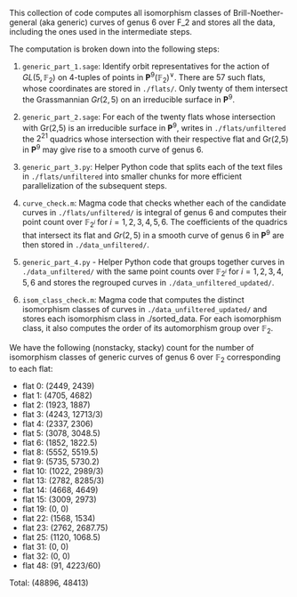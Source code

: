 This collection of code computes all isomorphism classes of Brill-Noether-general (aka generic) curves of genus 6 over F_2 and stores all the data, including the ones used in the intermediate steps. 

The computation is broken down into the following steps: 

1) ```generic_part_1.sage```: Identify orbit representatives for the action of $GL(5, \mathbb{F}_2)$ on 4-tuples of points in $\mathbf{P}^9(\mathbb{F}_2)^{\vee}$. There are 57 such flats, whose coordinates are stored in ```./flats/```. Only twenty of them intersect the Grassmannian $Gr(2,5)$ on an irreducible surface in $\mathbf{P}^9$. 

2) ```generic_part_2.sage```: For each of the twenty flats whose intersection with Gr(2,5) is an irreducible surface in $\mathbf{P}^9$, writes in ```./flats/unfiltered``` the $2^{21}$ quadrics whose intersection with their respective flat and Gr(2,5) in $\mathbf{P}^9$ may give rise to a smooth curve of genus 6. 

3) ```generic_part_3.py```: Helper Python code that splits each of the text files in ```./flats/unfiltered``` into smaller chunks for more efficient parallelization of the subsequent steps. 

4) ```curve_check.m```: Magma code that checks whether each of the candidate curves in ```./flats/unfiltered/``` is integral of genus 6 and computes their point count over $\mathbb{F}_{2^i}$ for $i=1,2,3,4,5,6$. The coefficients of the quadrics that intersect its flat and $Gr(2,5)$ in a smooth curve of genus 6 in $\mathbf{P}^9$ are then stored in ```./data_unfiltered/```. 

5) ```generic_part_4.py``` - Helper Python code that groups together curves in ```./data_unfiltered/``` with the same point counts over $\mathbb{F}_{2^i}$ for $i=1,2,3,4,5,6$ and stores the regrouped curves in ```./data_unfiltered_updated/```. 

6) ```isom_class_check.m```: Magma code that computes the distinct isomorphism classes of curves in ```./data_unfiltered_updated/``` and stores each isomorphism class in ./sorted_data. For each isomorphism class, it also computes the order of its automorphism group over $\mathbb{F}_2$.  

We have the following (nonstacky, stacky) count for the number of isomorphism classes of generic curves of genus 6 over $\mathbb{F}_2$ corresponding to each flat:
- flat 0: (2449, 2439)
- flat 1: (4705, 4682)
- flat 2: (1923, 1887)
- flat 3: (4243, 12713/3)
- flat 4: (2337, 2306)
- flat 5: (3078, 3048.5)
- flat 6: (1852, 1822.5)
- flat 8: (5552, 5519.5)
- flat 9: (5735, 5730.2)
- flat 10: (1022, 2989/3)
- flat 13: (2782, 8285/3)
- flat 14: (4668, 4649)
- flat 15: (3009, 2973)
- flat 19: (0, 0)
- flat 22: (1568, 1534)
- flat 23: (2762, 2687.75)
- flat 25: (1120, 1068.5)
- flat 31: (0, 0)
- flat 32: (0, 0)
- flat 48: (91, 4223/60)

Total: (48896, 48413)
